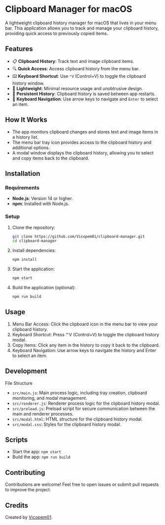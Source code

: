 # Clipboard Manager for macOS

A lightweight clipboard history manager for macOS that lives in your menu bar. This application allows you to track and manage your clipboard history, providing quick access to previously copied items.

## Features

- 📋 **Clipboard History**: Track text and image clipboard items.
- 🔍 **Quick Access**: Access clipboard history from the menu bar.
- ⌨️ **Keyboard Shortcut**: Use `⌃V` (Control+V) to toggle the clipboard history window.
- 🚀 **Lightweight**: Minimal resource usage and unobtrusive design.
- 💾 **Persistent History**: Clipboard history is saved between app restarts.
- 🔄 **Keyboard Navigation**: Use arrow keys to navigate and `Enter` to select an item.

## How It Works

- The app monitors clipboard changes and stores text and image items in a history list.
- The menu bar tray icon provides access to the clipboard history and additional options.
- A modal window displays the clipboard history, allowing you to select and copy items back to the clipboard.

## Installation

### Requirements

- **Node.js**: Version 14 or higher.
- **npm**: Installed with Node.js.

### Setup

1. Clone the repository:
   ```bash
   git clone https://github.com/Vicopem01/clipboard-manager.git
   cd clipboard-manager
   ```
2. Install dependencies:

   ```javascript
   npm install
   ```

3. Start the application:
   ```javascript
   npm start
   ```
4. Build the application (optional):
   ```javascript
   npm run build
   ```

## Usage

1. Menu Bar Access: Click the clipboard icon in the menu bar to view your clipboard history.
2. Keyboard Shortcut: Press ⌃V (Control+V) to toggle the clipboard history modal.
3. Copy Items: Click any item in the history to copy it back to the clipboard.
4. Keyboard Navigation: Use arrow keys to navigate the history and Enter to select an item.

## Development

File Structure

- `src/main.js`: Main process logic, including tray creation, clipboard monitoring, and modal management.
- `src/renderer.js`: Renderer process logic for the clipboard history modal.
- `src/preload.js`: Preload script for secure communication between the main and renderer processes.
- `src/modal.html`: HTML structure for the clipboard history modal.
- `src/modal.css`: Styles for the clipboard history modal.

## Scripts

- Start the app: `npm start`
- Build the app: `npm run build`

## Contributing

Contributions are welcome! Feel free to open issues or submit pull requests to improve the project.

## Credits

Created by [Vicopem01](https://github.com/Vicopem01).
